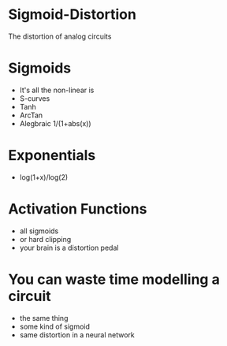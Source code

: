 # Sigmoid-Distortion
The distortion of analog circuits

# Sigmoids
* It's all the non-linear is
* S-curves
* Tanh
* ArcTan
* Alegbraic 1/(1+abs(x))

# Exponentials
* log(1+x)/log(2)

# Activation Functions
* all sigmoids 
* or hard clipping
* your brain is a distortion pedal

# You can waste time modelling a circuit
* the same thing
* some kind of sigmoid
* same distortion in a neural network
